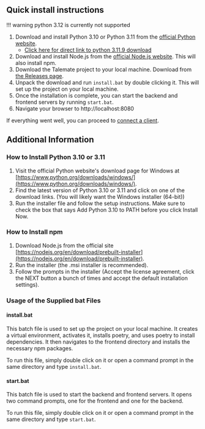 ## Quick install instructions

!!! warning
    python 3.12 is currently not supported

1. Download and install Python 3.10 or Python 3.11 from the [official Python website](https://www.python.org/downloads/windows/).
    - [Click here for direct link to python 3.11.9 download](https://www.python.org/downloads/release/python-3119/)
1. Download and install Node.js from the [official Node.js website](https://nodejs.org/en/download/prebuilt-installer). This will also install npm.
1. Download the Talemate project to your local machine. Download from [the Releases page](https://github.com/vegu-ai/talemate/releases).
1. Unpack the download and run `install.bat` by double clicking it. This will set up the project on your local machine.
1. Once the installation is complete, you can start the backend and frontend servers by running `start.bat`.
1. Navigate your browser to http://localhost:8080

If everything went well, you can proceed to [connect a client](../../connect-a-client).

## Additional Information

### How to Install Python 3.10 or 3.11

1. Visit the official Python website's download page for Windows at [https://www.python.org/downloads/windows/](https://www.python.org/downloads/windows/).
2. Find the latest version of Python 3.10 or 3.11 and click on one of the download links. (You will likely want the Windows installer (64-bit))
4. Run the installer file and follow the setup instructions. Make sure to check the box that says Add Python 3.10 to PATH before you click Install Now.

### How to Install npm

1. Download Node.js from the official site [https://nodejs.org/en/download/prebuilt-installer](https://nodejs.org/en/download/prebuilt-installer).
2. Run the installer (the .msi installer is recommended).
3. Follow the prompts in the installer (Accept the license agreement, click the NEXT button a bunch of times and accept the default installation settings).

### Usage of the Supplied bat Files

#### install.bat

This batch file is used to set up the project on your local machine. It creates a virtual environment, activates it, installs poetry, and uses poetry to install dependencies. It then navigates to the frontend directory and installs the necessary npm packages.

To run this file, simply double click on it or open a command prompt in the same directory and type `install.bat`.

#### start.bat

This batch file is used to start the backend and frontend servers. It opens two command prompts, one for the frontend and one for the backend.

To run this file, simply double click on it or open a command prompt in the same directory and type `start.bat`.